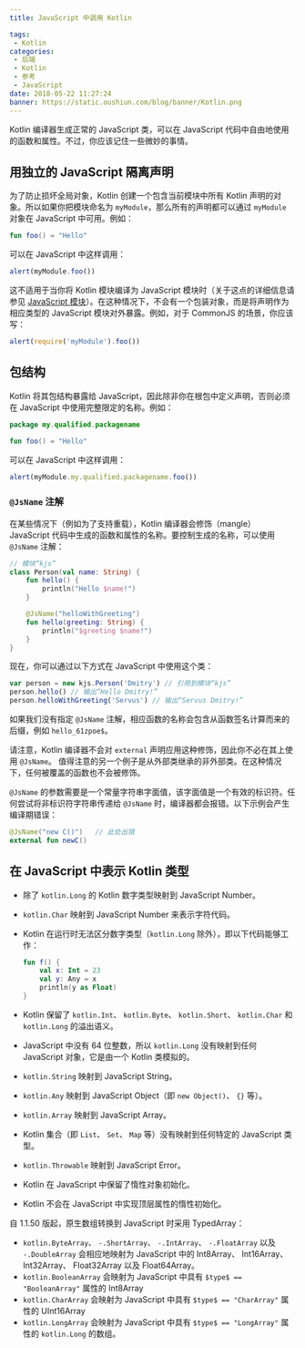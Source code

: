 ```yaml
---
title: JavaScript 中调用 Kotlin

tags:
 - Kotlin
categories:
 - 后端
 - Kotlin
 - 参考
 - JavaScript
date: 2018-05-22 11:27:24
banner: https://static.oushiun.com/blog/banner/Kotlin.png
---
```


Kotlin 编译器生成正常的 JavaScript 类，可以在 JavaScript 代码中自由地使用的函数和属性。不过，你应该记住一些微妙的事情。

<!-- more -->

## 用独立的 JavaScript 隔离声明

为了防止损坏全局对象，Kotlin 创建一个包含当前模块中所有 Kotlin 声明的对象。所以如果你把模块命名为 `myModule`，那么所有的声明都可以通过 `myModule` 对象在 JavaScript 中可用。例如：

``` kotlin
fun foo() = "Hello"
```

可以在 JavaScript 中这样调用：

``` javascript
alert(myModule.foo())
```

这不适用于当你将 Kotlin 模块编译为 JavaScript 模块时（关于这点的详细信息请参见 [JavaScript 模块](js-modules.html)）。在这种情况下，不会有一个包装对象，而是将声明作为相应类型的 JavaScript 模块对外暴露。例如，对于 CommonJS 的场景，你应该写：

``` javascript
alert(require('myModule').foo())
```

## 包结构

Kotlin 将其包结构暴露给 JavaScript，因此除非你在根包中定义声明，否则必须在 JavaScript 中使用完整限定的名称。例如：

``` kotlin
package my.qualified.packagename

fun foo() = "Hello"
```

可以在 JavaScript 中这样调用：

``` javascript
alert(myModule.my.qualified.packagename.foo())
```

### `@JsName` 注解

在某些情况下（例如为了支持重载），Kotlin 编译器会修饰（mangle） JavaScript 代码中生成的函数和属性的名称。要控制生成的名称，可以使用 `@JsName` 注解：

``` kotlin
// 模块“kjs”
class Person(val name: String) {
    fun hello() {
        println("Hello $name!")
    }

    @JsName("helloWithGreeting")
    fun hello(greeting: String) {
        println("$greeting $name!")
    }
}
```

现在，你可以通过以下方式在 JavaScript 中使用这个类：

``` javascript
var person = new kjs.Person('Dmitry') // 引用到模块“kjs”
person.hello() // 输出“Hello Dmitry!”
person.helloWithGreeting('Servus') // 输出“Servus Dmitry!”
```

如果我们没有指定 `@JsName` 注解，相应函数的名称会包含从函数签名计算而来的后缀，例如 `hello_61zpoe$`。

请注意，Kotlin 编译器不会对 `external` 声明应用这种修饰，因此你不必在其上使用 `@JsName`。 值得注意的另一个例子是从外部类继承的非外部类。在这种情况下，任何被覆盖的函数也不会被修饰。

`@JsName` 的参数需要是一个常量字符串字面值，该字面值是一个有效的标识符。任何尝试将非标识符字符串传递给 `@JsName` 时，编译器都会报错。以下示例会产生编译期错误：

``` kotlin
@JsName("new C()")   // 此处出错
external fun newC()
```

## 在 JavaScript 中表示 Kotlin 类型

*   除了 `kotlin.Long` 的 Kotlin 数字类型映射到 JavaScript Number。
*   `kotlin.Char` 映射到 JavaScript Number 来表示字符代码。
*   Kotlin 在运行时无法区分数字类型（`kotlin.Long` 除外），即以下代码能够工作：

    ``` kotlin
    fun f() {
        val x: Int = 23
        val y: Any = x
        println(y as Float)
    }
    ```

*   Kotlin 保留了 `kotlin.Int`、 `kotlin.Byte`、 `kotlin.Short`、 `kotlin.Char` 和 `kotlin.Long` 的溢出语义。
*   JavaScript 中没有 64 位整数，所以 `kotlin.Long` 没有映射到任何 JavaScript 对象，它是由一个 Kotlin 类模拟的。
*   `kotlin.String` 映射到 JavaScript String。
*   `kotlin.Any` 映射到 JavaScript Object（即 `new Object()`、 `{}` 等）。
*   `kotlin.Array` 映射到 JavaScript Array。
*   Kotlin 集合（即 `List`、 `Set`、 `Map` 等）没有映射到任何特定的 JavaScript 类型。
*   `kotlin.Throwable` 映射到 JavaScript Error。
*   Kotlin 在 JavaScript 中保留了惰性对象初始化。
*   Kotlin 不会在 JavaScript 中实现顶层属性的惰性初始化。

自 1.1.50 版起，原生数组转换到 JavaScript 时采用 TypedArray：

*   `kotlin.ByteArray`、 `-.ShortArray`、 `-.IntArray`、 `-.FloatArray` 以及 `-.DoubleArray` 会相应地映射为 JavaScript 中的 Int8Array、 Int16Array、 Int32Array、 Float32Array 以及 Float64Array。
*   `kotlin.BooleanArray` 会映射为 JavaScript 中具有 `$type$ == "BooleanArray"` 属性的 Int8Array
*   `kotlin.CharArray` 会映射为 JavaScript 中具有 `$type$ == "CharArray"` 属性的 UInt16Array
*   `kotlin.LongArray` 会映射为 JavaScript 中具有 `$type$ == "LongArray"` 属性的 `kotlin.Long` 的数组。
